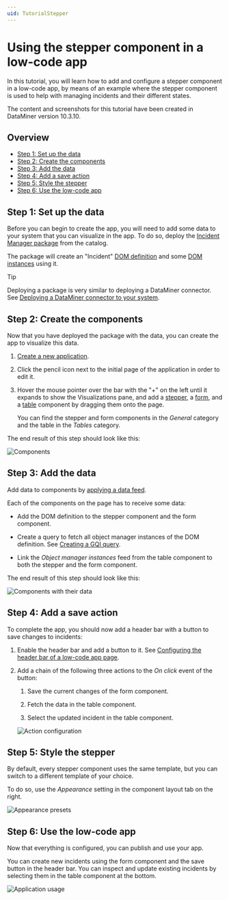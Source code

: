 ```yaml
---
uid: TutorialStepper
---
```


# Using the stepper component in a low-code app

In this tutorial, you will learn how to add and configure a stepper component in a low-code app, by means of an example where the stepper component is used to help with managing incidents and their different states.

The content and screenshots for this tutorial have been created in DataMiner version 10.3.10.

## Overview

- [Step 1: Set up the data](#step-1-set-up-the-data)
- [Step 2: Create the components](#step-2-create-the-components)
- [Step 3: Add the data](#step-3-add-the-data)
- [Step 4: Add a save action](#step-4-add-a-save-action)
- [Step 5: Style the stepper](#step-5-style-the-stepper)
- [Step 6: Use the low-code app](#step-6-use-the-low-code-app)

## Step 1: Set up the data

Before you can begin to create the app, you will need to add some data to your system that you can visualize in the app. To do so, deploy the [Incident Manager package](https://catalog.dataminer.services/catalog/4383) from the catalog.

The package will create an "Incident" [DOM definition](xref:DomDefinition) and some [DOM instances](xref:DomInstance) using it.

> [!TIP]
> Deploying a package is very similar to deploying a DataMiner connector. See [Deploying a DataMiner connector to your system](xref:Deploying_A_DataMiner_Connector_to_your_system).

## Step 2: Create the components

Now that you have deployed the package with the data, you can create the app to visualize this data.

1. [Create a new application](xref:Creating_custom_apps).

1. Click the pencil icon next to the initial page of the application in order to edit it.

1. Hover the mouse pointer over the bar with the "+" on the left until it expands to show the Visualizations pane, and add a [stepper](xref:DashboardStepper), a [form](xref:DashboardForm), and a [table](xref:DashboardTable) component by dragging them onto the page.

   You can find the stepper and form components in the *General* category and the table in the *Tables* category.

The end result of this step should look like this:

![Components](~/user-guide/images/StepperComponents.png)

## Step 3: Add the data

Add data to components by [applying a data feed](xref:Configuring_dashboard_components#applying-a-data-feed).

Each of the components on the page has to receive some data:

- Add the DOM definition to the stepper component and the form component.

- Create a query to fetch all object manager instances of the DOM definition. See [Creating a GQI query](xref:Creating_GQI_query).

- Link the *Object manager instances* feed from the table component to both the stepper and the form component.

The end result of this step should look like this:

![Components with their data](~/user-guide/images/StepperData.png)

## Step 4: Add a save action

To complete the app, you should now add a header bar with a button to save changes to incidents:

1. Enable the header bar and add a button to it. See [Configuring the header bar of a low-code app page](xref:LowCodeApps_header_config).

1. Add a chain of the following three actions to the *On click* event of the button:

   1. Save the current changes of the form component.

   1. Fetch the data in the table component.

   1. Select the updated incident in the table component.

   ![Action configuration](~/user-guide/images/StepperActions.png)

## Step 5: Style the stepper

By default, every stepper component uses the same template, but you can switch to a different template of your choice.

To do so, use the *Appearance* setting in the component layout tab on the right.

![Appearance presets](~/user-guide/images/StepperAppearance.png)

## Step 6: Use the low-code app

Now that everything is configured, you can publish and use your app.

You can create new incidents using the form component and the save button in the header bar. You can inspect and update existing incidents by selecting them in the table component at the bottom.

![Application usage](~/user-guide/images/StepperApp.gif)
